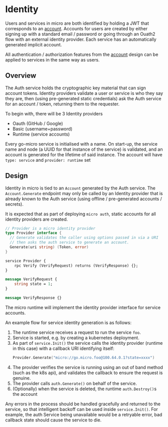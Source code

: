 # Identity

Users and services in micro are both identified by holding a JWT that
corresponds to an [account](auth.md). Accounts for users are created
by either signing up with a standard email / password or going through
an Ouath2 flow with an external identity provider. Each service has an automatically generated implicit account.

All authentication / authorization features from the [account](auth.md)
design can be applied to services in the same way as users.

## Overview

The Auth service holds the cryptographic key material that can sign
account tokens. Identity providers validate a user or service is who
they say they are, then (using pre-generated static credentials) ask the
Auth service for an account / token, returning them to the requester.

To begin with, there will be 3 Identity providers

  * Oauth (GitHub / Google)
  * Basic (username+password)
  * Runtime (service accounts)
 
Every go-micro service is initialised with a name. On start-up, the
service name and node (a UUID for that instance of the service) is
validated, and an account is generated for the lifetime of said
instance. The account will have `type: service` and `provider: runtime`
set

## Design

Identity in micro is tied to an `Account` generated by the Auth service.
The `Account.Generate` endpoint may only be called by an Identity
provider that is already known to the Auth service (using offline / pre-generated accounts / secrets).

It is expected that as part of deploying `micro auth`, static accounts for all identity providers are created.

```go
// Provider is a micro identity provider
type Provider interface {
  // Generate validates the caller using options passed in via a URI
  // then asks the auth service to generate an account.
  Generate(uri string) (Token, error)
}
```

```protobuf
service Provider {
 	rpc Verify (VerifyRequest) returns (VerifyResponse) {}; 
}

message VerifyRequest {
	string state = 1;
}

message VerifyResponse {}
```

The micro runtime will implement the identity provider interface for
service accounts.

An example flow for service identity generation is as follows:

  1. The runtime service receives a request to run the service `foo`.
  2. Service is started, e.g. by creating a kubernetes deployment.
  3. As part of `service.Init()` the service calls the identity provider
     (runtime in this case) with a callback URI identifying itself: 
     ```go
     Provider.Generate("micro://go.micro.foo@100.64.0.1?state=xxxx")
     ```
  4. The provider verifies the service is running using an out of band
     method (such as the k8s api), and validates the callback to ensure
     the request is genuine.
  5. The provider calls `auth.Generate()` on behalf of the service.
  6. (Optionally) when the service is deleted, the runtime
     `auth.Destroy()`s the account

Any errors in the process should be handled gracefully and returned to
the service, so that intelligent backoff can be used inside
`service.Init()`. For example, the auth Service being unavailable would
be a retryable error, bad callback state should cause the service to die.
